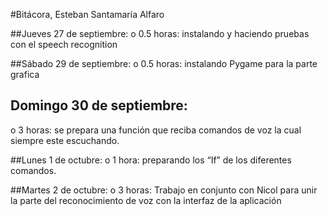 #Bitácora, Esteban Santamaría Alfaro

##Jueves 27 de septiembre:
o 0.5 horas: instalando y haciendo pruebas con el speech recognition

##Sábado 29 de septiembre:
o 0.5 horas: instalando Pygame para la parte grafica

## Domingo 30 de septiembre:
o 3 horas: se prepara una función que reciba comandos de voz la cual
siempre este escuchando.

##Lunes 1 de octubre:
o 1 hora: preparando los “If” de los diferentes comandos.

##Martes 2 de octubre:
o 3 horas: Trabajo en conjunto con Nicol para unir la parte del
reconocimiento de voz con la interfaz de la aplicación
